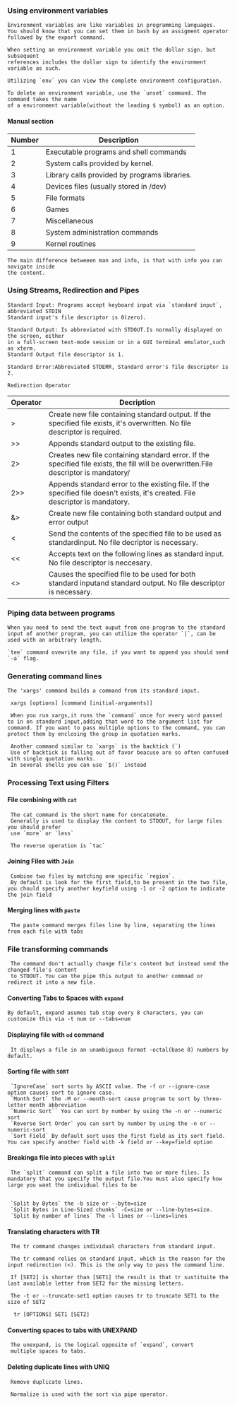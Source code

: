 ### Using environment variables

    Environment variables are like variables in programming languages.
    You should know that you can set them in bash by an assigment operator
    followed by the export command.
    
    When setting an environment variable you omit the dollar sign. but subsequent
    references includes the dollar sign to identify the environment variable as such.
    
    Utilizing `env` you can view the complete environment configuration.
    
    To delete an environment variable, use the `unset` command. The command takes the name
    of a environment variable(without the leading $ symbol) as an option. 
    
####  Manual section
    
| Number | Description |
| ------ | ----------- |
| 1      | Executable programs and shell commands |
| 2      | System calls provided by kernel. |
| 3      | Library calls provided by programs libraries. |
| 4      | Devices files (usually stored in /dev) |
| 5      | File formats |
| 6      | Games
| 7      | Miscellaneous |
| 8      | System administration commands |
| 9      | Kernel routines |
    
    
    The main difference betweeen man and info, is that with info you can navigate inside
    the content.
    
### Using Streams, Redirection and Pipes


    Standard Input: Programs accept keyboard input via `standard input`, abbreviated STDIN
    Standard input's file descriptor is 0(zero).
    
    Standard Output: Is abbreviated with STDOUT.Is normally displayed on the screen, either
    in a full-screen text-mode session or in a GUI terminal emulator,such as xterm.
    Standard Output file descriptor is 1.
     
    Standard Error:Abbreviated STDERR, Standard error's file descriptor is 2.
    
    Redirection Operator
   
   
| Operator  |  Decription   |
| --------- | ------------- |
| >        | Create new file containing standard output. If the specified file exists, it's overwritten. No file descriptor is required. |
| >>       | Appends standard output to the existing file. |
| 2>       | Creates new file containing standard error. If the specified file exists, the fill will be overwritten.File descriptor is mandatory/  |
| 2>>      | Appends standard error to the existing file. If the specified file doesn't exists, it's created. File descriptor is mandatory. |
| &>       | Create new file containing both standard output and error output |
| <        | Send the contents of the specified file to be used as standardinput. No file decriptor is necessary. |
| <<       | Accepts text on the following lines as standard input. No file descriptor is neccesary. |
| <>       | Causes the specified file to be used for both standard inputand standard output. No file descriptor is necessary. |
    
   
### Piping data between programs

    When you need to send the text ouput from one program to the standard input of another program, you can utilize the operator `|`, can be used with an arbitrary length.
    
    `tee` command ovewrite any file, if you want to append you should send `-a` flag.

### Generating command lines

    The 'xargs' command builds a command from its standard input. 
    
     xargs [options] [command [initial-arguments]]
     
     When you run xargs,it runs the `command` once for every word passed to in on standard input,adding that word to the argument list for command. If you want to pass multiple options to the command, you can protect them by enclosing the group in quotation marks.
     
     Another command similar to `xargs` is the backtick (`)
     Use of backtick is falling out of favor beacuse are so often confused with single quotation marks.
     In several shells you can use `$()` instead
     
     
### Processing Text using Filters

#### File combining with `cat`

     The cat command is the short name for concatenate.
     Generally is used to display the content to STDOUT, for large files you should prefer
     use `more` or `less`
     
     The reverse operation is `tac`
     
#### Joining Files with `Join`

     Combine two files by matching one specific `region`.
     By default is look for the first field,to be present in the two file, you chould specify another keyfield using -1 or -2 option to indicate the join field 
     
#### Merging lines with `paste`

     The paste command merges files line by line, separating the lines from each file with tabs
     
### File transforming commands

     The command don't actually change file's content but instead send the changed file's content
     to STDOUT. You can the pipe this output to another commnad or redirect it into a new file.
     
#### Converting Tabs to Spaces with `expand`

    By default, expand asumes tab stop every 8 characters, you can customize this via -t num or --tabs=num

#### Displaying file with `od` command

     It displays a file in an unambiguous format -octal(base 8) numbers by default.

#### Sorting file with `SORT`

     `IgnoreCase` sort sorts by ASCII value. The -f or --ignore-case option causes sort to ignore case.
     `Month Sort` the -M or --month-sort cause program to sort by three-letter month abbreviation
     `Numeric Sort`` You can sort by number by using the -n or --numeric sort
     `Reverse Sort Order` you can sort by number by using the -n or --numeric-sort
     `Sort Field` By default sort uses the first field as its sort field. You can specify another field with -k field or --key=field option
     
#### Breakinga file into pieces with `split`

     The `split` command can split a file into two or more files. Is mandatory that you specify the output file.You must also specify how large you want the individual files to be
     
     
     `Split by Bytes` the -b size or --byte=size
     `Split Bytes in Line-Sized chunks` -C=size or --line-bytes=size.
     `Split by number of lines` The -l lines or --lines=lines
     
#### Translating characters with TR

     The tr command changes individual characters from standard input.
     
     The tr command relies on standard input, which is the reason for the input redirection (<). This is the only way to pass the command line.
     
     If [SET2] is shorter than [SET1] the result is that tr sustituite the last available letter from SET2 for the missing letters.
     
     The -t or --truncate-set1 option causes tr to truncate SET1 to the size of SET2

      tr [OPTIONS] SET1 [SET2]
    
#### Converting spaces to tabs with UNEXPAND

     The unexpand, is the logical opposite of `expand`, convert
     multiple spaces to tabs.
     
#### Deleting duplicate lines with UNIQ

     Remove duplicate lines.
     
     Normalize is used with the sort via pipe operator.
     
